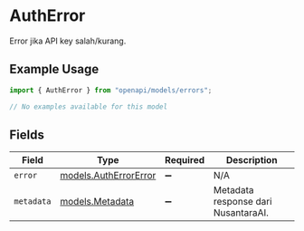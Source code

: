 # AuthError

Error jika API key salah/kurang.

## Example Usage

```typescript
import { AuthError } from "openapi/models/errors";

// No examples available for this model
```

## Fields

| Field                                                   | Type                                                    | Required                                                | Description                                             |
| ------------------------------------------------------- | ------------------------------------------------------- | ------------------------------------------------------- | ------------------------------------------------------- |
| `error`                                                 | [models.AuthErrorError](../../models/autherrorerror.md) | :heavy_minus_sign:                                      | N/A                                                     |
| `metadata`                                              | [models.Metadata](../../models/metadata.md)             | :heavy_minus_sign:                                      | Metadata response dari NusantaraAI.                     |